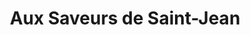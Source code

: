 ---
title: "Aux Saveurs de Saint-Jean"
url: /saint-jean-des-champs/aux-saveurs-de-saint-jean/
shop: Bäckerei
---